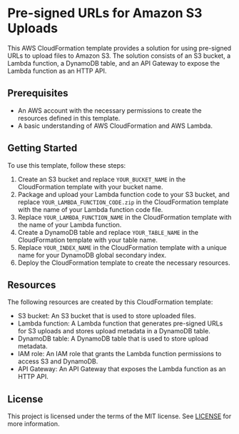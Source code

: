 Pre-signed URLs for Amazon S3 Uploads
=====================================

This AWS CloudFormation template provides a solution for using pre-signed URLs to upload files to Amazon S3. The solution consists of an S3 bucket, a Lambda function, a DynamoDB table, and an API Gateway to expose the Lambda function as an HTTP API.

Prerequisites
-------------

-   An AWS account with the necessary permissions to create the resources defined in this template.
-   A basic understanding of AWS CloudFormation and AWS Lambda.

Getting Started
---------------

To use this template, follow these steps:

1.  Create an S3 bucket and replace `YOUR_BUCKET_NAME` in the CloudFormation template with your bucket name.
2.  Package and upload your Lambda function code to your S3 bucket, and replace `YOUR_LAMBDA_FUNCTION_CODE.zip` in the CloudFormation template with the name of your Lambda function code file.
3.  Replace `YOUR_LAMBDA_FUNCTION_NAME` in the CloudFormation template with the name of your Lambda function.
4.  Create a DynamoDB table and replace `YOUR_TABLE_NAME` in the CloudFormation template with your table name.
5.  Replace `YOUR_INDEX_NAME` in the CloudFormation template with a unique name for your DynamoDB global secondary index.
6.  Deploy the CloudFormation template to create the necessary resources.

Resources
---------

The following resources are created by this CloudFormation template:

-   S3 bucket: An S3 bucket that is used to store uploaded files.
-   Lambda function: A Lambda function that generates pre-signed URLs for S3 uploads and stores upload metadata in a DynamoDB table.
-   DynamoDB table: A DynamoDB table that is used to store upload metadata.
-   IAM role: An IAM role that grants the Lambda function permissions to access S3 and DynamoDB.
-   API Gateway: An API Gateway that exposes the Lambda function as an HTTP API.

License
-------

This project is licensed under the terms of the MIT license. See [LICENSE](https://chat.openai.com/chat/LICENSE) for more information.
